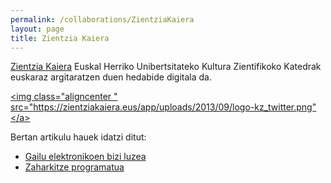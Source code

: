 ```yaml
---
permalink: /collaborations/ZientziaKaiera
layout: page
title: Zientzia Kaiera
---
```

[Zientzia Kaiera](https://zientziakaiera.eus/) Euskal Herriko Unibertsitateko Kultura Zientifikoko Katedrak euskaraz argitaratzen duen hedabide digitala da. 
 
 <a href="https://zientziakaiera.eus/app/uploads/2013/09/logo-kz_twitter.png"></p>
  <img class="aligncenter " src="https://zientziakaiera.eus/app/uploads/2013/09/logo-kz_twitter.png"</a>
  
Bertan artikulu hauek idatzi ditut:
- [Gailu elektronikoen bizi luzea](https://zientziakaiera.eus/2020/11/18/gailu-elektronikoen-bizi-luzea/)
- [Zaharkitze programatua](https://zientziakaiera.eus/2021/03/29/zaharkitze-programatua/)


